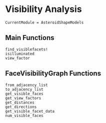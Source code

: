 # Visibility Analysis

```@meta
CurrentModule = AsteroidShapeModels
```

## Main Functions

```@docs
find_visiblefacets!
isilluminated
view_factor
```

## FaceVisibilityGraph Functions

```@docs
from_adjacency_list
to_adjacency_list
get_visible_faces
get_view_factors
get_distances
get_directions
get_visible_facet_data
num_visible_faces
```